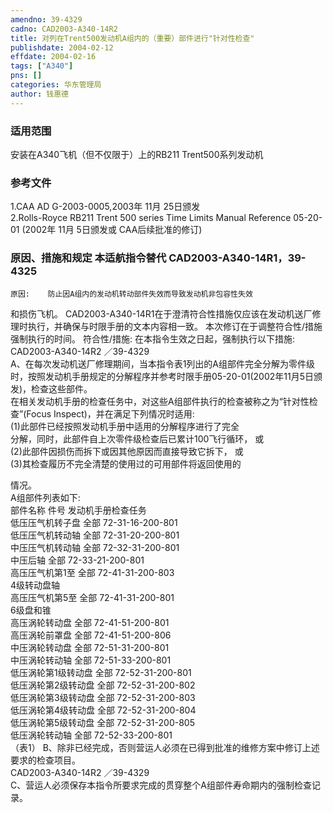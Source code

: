 ```yaml
---
amendno: 39-4329  
cadno: CAD2003-A340-14R2  
title: 对列在Trent500发动机A组内的（重要）部件进行"针对性检查"  
publishdate: 2004-02-12  
effdate: 2004-02-16  
tags: ["A340"]  
pns: []  
categories: 华东管理局  
author: 钱惠德  
---
```

  
### 适用范围  
安装在A340飞机（但不仅限于）上的RB211 Trent500系列发动机  
  
<!--more-->  
### 参考文件  
1.CAA AD G-2003-0005,2003年 11月 25日颁发  
2.Rolls-Royce RB211 Trent 500 series Time Limits Manual Reference 05-20-01 (2002年 11月 5日颁发或 CAA后续批准的修订)  
  
### 原因、措施和规定 本适航指令替代 CAD2003-A340-14R1，39-4325  
    原因:    防止因A组内的发动机转动部件失效而导致发动机非包容性失效  
和损伤飞机。 CAD2003-A340-14R1在于澄清符合性措施仅应该在发动机送厂修  
理时执行，并确保与时限手册的文本内容相一致。     本次修订在于调整符合性/措施强制执行的时间。     符合性/措施:     在本指令生效之日起，强制执行以下措施:  
       CAD2003-A340-14R2   ／39-4329  
    A、在每次发动机送厂修理期间，当本指令表1列出的A组部件完全分解为零件级时，按照发动机手册规定的分解程序并参考时限手册05-20-01(2002年11月5日颁发)，检查这些部件。  
       在相关发动机手册的检查任务中，对这些A组部件执行的检查被称之为“针对性检查”(Focus Inspect)，并在满足下列情况时适用:  
(1)此部件已经按照发动机手册中适用的分解程序进行了完全  
分解，同时，此部件自上次零件级检查后已累计100飞行循环， 或  
(2)此部件因损伤而拆下或因其他原因而直接导致它拆下， 或  
(3)其检查履历不完全清楚的使用过的可用部件将返回使用的  
  
情况。  
A组部件列表如下:  
部件名称  件号  发动机手册检查任务  
低压压气机转子盘  全部  72-31-16-200-801  
低压压气机转动轴  全部  72-31-20-200-801  
中压压气机转动轴  全部  72-32-31-200-801  
中压后轴  全部  72-33-21-200-801  
高压压气机第1至  全部  72-41-31-200-803  
4级转动盘轴  
高压压气机第5至  全部  72-41-31-200-801  
6级盘和锥  
高压涡轮转动盘  全部  72-41-51-200-801  
高压涡轮前罩盘  全部  72-41-51-200-806  
中压涡轮转动盘  全部  72-51-31-200-801  
中压涡轮转动轴  全部  72-51-33-200-801  
低压涡轮第1级转动盘  全部  72-52-31-200-801  
低压涡轮第2级转动盘  全部  72-52-31-200-802  
低压涡轮第3级转动盘  全部  72-52-31-200-803  
低压涡轮第4级转动盘  全部  72-52-31-200-804  
低压涡轮第5级转动盘  全部  72-52-31-200-805  
低压涡轮转动轴  全部  72-52-33-200-801  
（表1）     B、除非已经完成，否则营运人必须在已得到批准的维修方案中修订上述要求的检查项目。  
       CAD2003-A340-14R2   ／39-4329  
    C、营运人必须保存本指令所要求完成的贯穿整个A组部件寿命期内的强制检查记录。  
